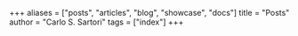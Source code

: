 +++
aliases = ["posts", "articles", "blog", "showcase", "docs"]
title = "Posts"
author = "Carlo S. Sartori"
tags = ["index"]
+++
